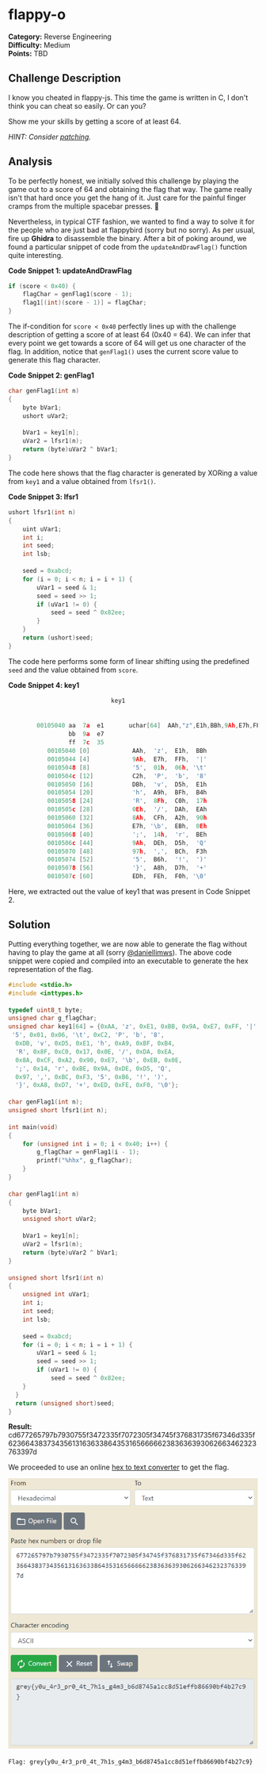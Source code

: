 # flappy-o

**Category:** Reverse Engineering<br>
**Difficulty:** Medium<br>
**Points:** TBD

## Challenge Description

I know you cheated in flappy-js. This time the game is written in C, I don't think you can cheat so easily. Or can you?

Show me your skills by getting a score of at least 64.

*HINT: Consider [patching](https://www.youtube.com/watch?v=8U6JOQnOOkg).*

## Analysis

To be perfectly honest, we initially solved this challenge by playing the game out to a score of 64 and obtaining the flag that way. The game really isn't that hard once you get the hang of it. Just care for the painful finger cramps from the multiple spacebar presses. 🤕

Nevertheless, in typical CTF fashion, we wanted to find a way to solve it for the people who are just bad at flappybird (sorry but no sorry). As per usual, fire up **Ghidra** to disassemble the binary. After a bit of poking around, we found a particular snippet of code from the `updateAndDrawFlag()` function quite interesting.

**Code Snippet 1: updateAndDrawFlag**
```c
if (score < 0x40) {
    flagChar = genFlag1(score - 1);
    flag1[(int)(score - 1)] = flagChar;
}
```
The if-condition for `score < 0x40` perfectly lines up with the challenge description of getting a score of at least 64 (0x40 = 64). We can infer that every point we get towards a score of 64 will get us one character of the flag. In addition, notice that `genFlag1()` uses the current score value to generate this flag character.

**Code Snippet 2: genFlag1**
```c
char genFlag1(int n)
{
    byte bVar1;
    ushort uVar2;
  
    bVar1 = key1[n];
    uVar2 = lfsr1(n);
    return (byte)uVar2 ^ bVar1;
}
```
The code here shows that the flag character is generated by XORing a value from `key1` and a value obtained from `lfsr1()`.

**Code Snippet 3: lfsr1**
```c
ushort lfsr1(int n)
{
    uint uVar1;
    int i;
    int seed;
    int lsb;
  
    seed = 0xabcd;
    for (i = 0; i < n; i = i + 1) {
        uVar1 = seed & 1;
        seed = seed >> 1;
        if (uVar1 != 0) {
            seed = seed ^ 0x82ee;
        }
    }
    return (ushort)seed;
}
```
The code here performs some form of linear shifting using the predefined `seed` and the value obtained from `score`.

**Code Snippet 4: key1**
```c
                             key1                                            XREF[3]:     Entry Point (*) , 
                                                                                          genFlag1:001026f4 (*) , 
                                                                                          genFlag1:001026fb (R)   
        00105040 aa  7a  e1       uchar[64]  AAh,"z",E1h,BBh,9Ah,E7h,FFh,"|5",01h,06h,"\t",
                 bb  9a  e7 
                 ff  7c  35 
           00105040 [0]            AAh,  'z',  E1h,  BBh
           00105044 [4]            9Ah,  E7h,  FFh,  '|'
           00105048 [8]            '5',  01h,  06h, '\t'
           0010504c [12]           C2h,  'P',  'b',  '8'
           00105050 [16]           DBh,  'v',  D5h,  E1h
           00105054 [20]           'h',  A9h,  BFh,  B4h
           00105058 [24]           'R',  8Fh,  C0h,  17h
           0010505c [28]           0Eh,  '/',  DAh,  EAh
           00105060 [32]           8Ah,  CFh,  A2h,  90h
           00105064 [36]           E7h, '\b',  EBh,  0Eh
           00105068 [40]           ';',  14h,  'r',  BEh
           0010506c [44]           9Ah,  DEh,  D5h,  'Q'
           00105070 [48]           97h,  ',',  BCh,  F3h
           00105074 [52]           '5',  B6h,  '!',  ')'
           00105078 [56]           '}',  A8h,  D7h,  '+'
           0010507c [60]           EDh,  FEh,  F0h, '\0'

```
Here, we extracted out the value of key1 that was present in Code Snippet 2.

## Solution

Putting everything together, we are now able to generate the flag without having to play the game at all (sorry [@daniellimws](https://github.com/daniellimws)). The above code snippet were copied and compiled into an executable to generate the hex representation of the flag.

```c
#include <stdio.h>
#include <inttypes.h>

typedef uint8_t byte;
unsigned char g_flagChar;
unsigned char key1[64] = {0xAA, 'z', 0xE1, 0xBB, 0x9A, 0xE7, 0xFF, '|',
 '5', 0x01, 0x06, '\t', 0xC2, 'P', 'b', '8',
  0xDB, 'v', 0xD5, 0xE1, 'h', 0xA9, 0xBF, 0xB4, 
  'R', 0x8F, 0xC0, 0x17, 0x0E, '/', 0xDA, 0xEA,
  0x8A, 0xCF, 0xA2, 0x90, 0xE7, '\b', 0xEB, 0x0E, 
  ';', 0x14, 'r', 0xBE, 0x9A, 0xDE, 0xD5, 'Q', 
  0x97, ',', 0xBC, 0xF3, '5', 0xB6, '!', ')',
  '}', 0xA8, 0xD7, '+', 0xED, 0xFE, 0xF0, '\0'};

char genFlag1(int n);
unsigned short lfsr1(int n);

int main(void) 
{    
    for (unsigned int i = 0; i < 0x40; i++) {
        g_flagChar = genFlag1(i - 1);
        printf("%hhx", g_flagChar);
    }
}

char genFlag1(int n) 
{
    byte bVar1;
    unsigned short uVar2;
  
    bVar1 = key1[n];
    uVar2 = lfsr1(n);
    return (byte)uVar2 ^ bVar1;
}

unsigned short lfsr1(int n) 
{
    unsigned int uVar1;
    int i;
    int seed;
    int lsb;
  
    seed = 0xabcd;
    for (i = 0; i < n; i = i + 1) {
        uVar1 = seed & 1;
        seed = seed >> 1;
        if (uVar1 != 0) {
            seed = seed ^ 0x82ee;
    }
  }
  return (unsigned short)seed;
}
```

**Result:** cd677265797b7930755f3472335f7072305f34745f376831735f67346d335f62366438373435613163633864353165666662383636393062663462323763397d

We proceeded to use an online [hex to text converter](https://www.rapidtables.com/convert/number/hex-to-ascii.html) to get the flag.

![](./images/flappy-o_1.PNG)

`Flag: grey{y0u_4r3_pr0_4t_7h1s_g4m3_b6d8745a1cc8d51effb86690bf4b27c9}`
